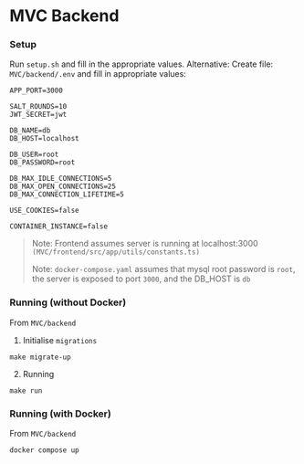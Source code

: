 # MVC Backend

### Setup

Run `setup.sh` and fill in the appropriate values.
Alternative: Create file: `MVC/backend/.env` and fill in appropriate values:

```env
APP_PORT=3000

SALT_ROUNDS=10
JWT_SECRET=jwt

DB_NAME=db
DB_HOST=localhost

DB_USER=root
DB_PASSWORD=root

DB_MAX_IDLE_CONNECTIONS=5
DB_MAX_OPEN_CONNECTIONS=25
DB_MAX_CONNECTION_LIFETIME=5

USE_COOKIES=false

CONTAINER_INSTANCE=false
```

> Note: Frontend assumes server is running at localhost:3000 `(MVC/frontend/src/app/utils/constants.ts)`
> 
> Note: `docker-compose.yaml` assumes that mysql root password is `root`, the server is exposed to port `3000`, and the DB_HOST is `db`


### Running (without Docker)

From `MVC/backend`

1. Initialise `migrations`
```shell
make migrate-up
```

2. Running 
```shell
make run
```

### Running (with Docker)

From `MVC/backend`

```shell
docker compose up
```
